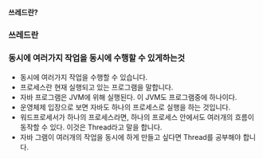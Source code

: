 #### 쓰레드란?

### 쓰레드란

### 동시에 여러가지 작업을 동시에 수행할 수 있게하는것

- 동시에 여러가지 작업을 수행할 수 있습니다.
- 프로세스란 현재 실행되고 있는 프로그램을 말합니다.
- 자바 프로그램은 JVM에 위해 실행된다. 이 JVM도 프로그램중에 하나이다.
- 운영체제 입장으로 보면 자바도 하나의 프로세스로 실행을 하는 것입니다.
- 워드프로세서가 하나의 프로세스라면, 하나의 프로세스 안에서도 여러개의 흐름이 동작할 수 있다. 이것은 Thread라고 말을 합니다.
- 자바 그램이 여러개의 작업을 동시에 하게 만들고 싶다면 Thread를 공부해야 합니다.


